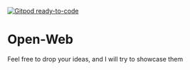 [![Gitpod ready-to-code](https://img.shields.io/badge/Gitpod-ready--to--code-blue?logo=gitpod)](https://gitpod.io/#https://github.com/Retro-byte/Open-Web)

# Open-Web
Feel free to drop your ideas, and I will try to showcase them
